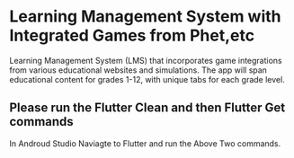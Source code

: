 # Learning Management System with Integrated Games from Phet,etc
Learning Management System (LMS) that incorporates game integrations from various educational websites and simulations. The app will span educational content for grades 1-12, with unique tabs for each grade level.

## Please run the Flutter Clean and then Flutter Get commands
In Androud Studio Naviagte to Flutter and run the Above Two commands.
